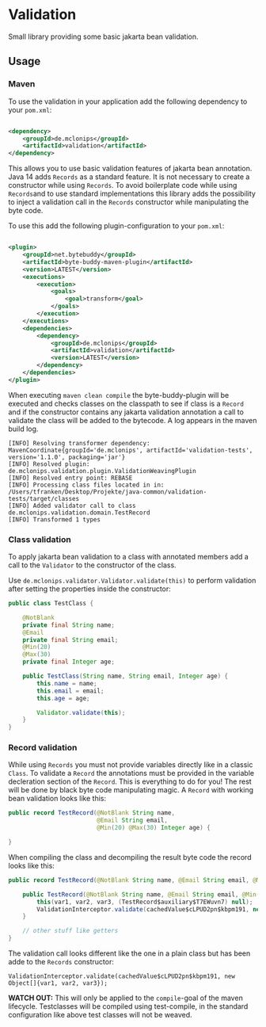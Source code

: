 # Validation

Small library providing some basic jakarta bean validation.

## Usage

### Maven

To use the validation in your application add the following dependency to your `pom.xml`:

```xml

<dependency>
    <groupId>de.mclonips</groupId>
    <artifactId>validation</artifactId>
</dependency>
```

This allows you to use basic validation features of jakarta bean annotation. Java 14 adds `Records` as a standard feature. It is not necessary to create a constructor while using `Records`. To avoid boilerplate code while using `Records`and to use standard implementations this library adds the
possibility to inject a validation call in the `Records` constructor while manipulating the byte code.

To use this add the following plugin-configuration to your `pom.xml`:

```xml

<plugin>
    <groupId>net.bytebuddy</groupId>
    <artifactId>byte-buddy-maven-plugin</artifactId>
    <version>LATEST</version>
    <executions>
        <execution>
            <goals>
                <goal>transform</goal>
            </goals>
        </execution>
    </executions>
    <dependencies>
        <dependency>
            <groupId>de.mclonips</groupId>
            <artifactId>validation</artifactId>
            <version>LATEST</version>
        </dependency>
    </dependencies>
</plugin>
```

When executing `maven clean compile` the byte-buddy-plugin will be executed and checks classes on the classpath to see if class is a `Record` and if the constructor contains any jakarta validation annotation a call to validate the class will be added to the bytecode. A log appears in the maven build
log.

```shell
[INFO] Resolving transformer dependency: MavenCoordinate{groupId='de.mclonips', artifactId='validation-tests', version='1.1.0', packaging='jar'}
[INFO] Resolved plugin: de.mclonips.validation.plugin.ValidationWeavingPlugin
[INFO] Resolved entry point: REBASE
[INFO] Processing class files located in in: /Users/tfranken/Desktop/Projekte/java-common/validation-tests/target/classes
[INFO] Added validator call to class de.mclonips.validation.domain.TestRecord
[INFO] Transformed 1 types
```

### Class validation

To apply jakarta bean validation to a class with annotated members add a call to the `Validator` to the constructor of the class.

Use `de.mclonips.validator.Validator.validate(this)` to perform validation after setting the properties inside the constructor:

```java
public class TestClass {

    @NotBlank
    private final String name;
    @Email
    private final String email;
    @Min(20)
    @Max(30)
    private final Integer age;

    public TestClass(String name, String email, Integer age) {
        this.name = name;
        this.email = email;
        this.age = age;

        Validator.validate(this);
    }
}
```

### Record validation

While using `Records` you must not provide variables directly like in a classic `Class`. To validate a `Record` the annotations must be provided in the variable decleration section of the `Record`. This is everything to do for you! The rest will be done by black byte code manipulating magic.
A `Record` with working bean validation looks like this:

```java
public record TestRecord(@NotBlank String name,
                         @Email String email,
                         @Min(20) @Max(30) Integer age) {

}
```

When compiling the class and decompiling the result byte code the record looks like this:

```java
public record TestRecord(@NotBlank String name, @Email String email, @Min(20L) @Max(30L) Integer age) {

    public TestRecord(@NotBlank String name, @Email String email, @Min(20L) @Max(30L) Integer age) {
        this(var1, var2, var3, (TestRecord$auxiliary$T7EWuvn7) null);
        ValidationInterceptor.validate(cachedValue$cLPUD2pn$kbpm191, new Object[]{var1, var2, var3});
    }

    // other stuff like getters 
}
```

The validation call looks different like the one in a plain class but has been adde to the `Records` constructor:

`ValidationInterceptor.validate(cachedValue$cLPUD2pn$kbpm191, new Object[]{var1, var2, var3});`

**WATCH OUT:** This will only be applied to the `compile`-goal of the maven lifecycle. Testclasses will be compiled using test-compile, in the standard configuration like above test classes will not be weaved.
